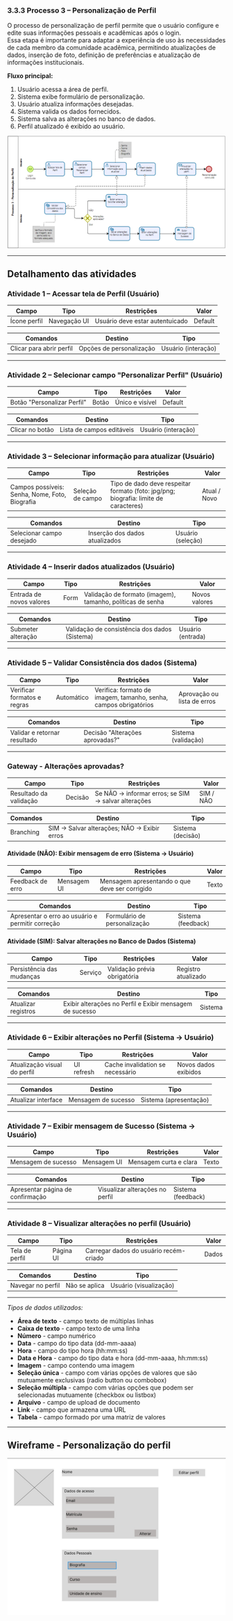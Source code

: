 ### 3.3.3 Processo 3 – Personalização de Perfil

O processo de personalização de perfil permite que o usuário configure e edite suas informações pessoais e acadêmicas após o login.  
Essa etapa é importante para adaptar a experiência de uso às necessidades de cada membro da comunidade acadêmica, permitindo atualizações de dados, inserção de foto, definição de preferências e atualização de informações institucionais.  

**Fluxo principal:**  
1. Usuário acessa a área de perfil.  
2. Sistema exibe formulário de personalização.  
3. Usuário atualiza informações desejadas.  
4. Sistema valida os dados fornecidos.  
5. Sistema salva as alterações no banco de dados.  
6. Perfil atualizado é exibido ao usuário.  

![PROCESSO 3 - Personalização de Perfil](../images/p3_PersonalizacaoPerfil.png "Modelo BPMN do Processo 3.")

---

## Detalhamento das atividades  

### Atividade 1 – Acessar tela de Perfil (Usuário)

| **Campo**         | **Tipo**       | **Restrições**              | **Valor**         |
|-------------------|----------------|-----------------------------|-------------------|
| Ícone perfil      | Navegação UI   | Usuário deve estar autentuicado |  Default      |

| **Comandos**      | **Destino**            | **Tipo**   |
|-------------------|------------------------|------------|
| Clicar para abrir perfil| Opções de personalização| Usuário (interação) |

---

### Atividade 2 – Selecionar campo "Personalizar Perfil" (Usuário)

| **Campo**             | **Tipo**        | **Restrições**    | **Valor** |
|-----------------------|-----------------|-------------------|-----------|
| Botão "Personalizar Perfil" | Botão     | Único e visível   |  Default  |

| **Comandos**          | **Destino**                    | **Tipo**   |
|-----------------------|--------------------------------|------------|
| Clicar no botão | Lista de campos editáveis | Usuário (interação)   |


---

### Atividade 3 – Selecionar informação para atualizar (Usuário)

| Campo | Tipo | Restrições |  **Valor** |
|-------|------|------------|------------|
| Campos possíveis: Senha, Nome, Foto, Biografia | Seleção de campo | Tipo de dado deve respeitar formato (foto: jpg/png; biografia: limite de caracteres) | Atual / Novo |


| **Comandos**       | **Destino**                | **Tipo**   |
|--------------------|----------------------------|------------|
| Selecionar campo desejado| Inserção dos dados atualizados    | Usuário (seleção) |

---

### Atividade 4 – Inserir dados atualizados (Usuário)

| Campo | Tipo | Restrições |  **Valor** |
|-------|------|------------|------------|
|Entrada de novos valores   | Form | Validação de formato (imagem), tamanho, políticas de senha | Novos valores |


| **Comandos**       | **Destino**                | **Tipo**   |
|--------------------|----------------------------|------------|
| Submeter alteração | Validação de consistência dos dados (Sistema)  | Usuário (entrada) |

---

### Atividade 5 – Validar Consistência dos dados (Sistema)

| Campo | Tipo | Restrições |  **Valor** |
|-------|------|------------|------------|
| Verificar formatos e regras| Automático | Verifica: formato de imagem, tamanho, senha, campos obrigatórios | Aprovação ou lista de erros|

| **Comandos**       | **Destino**                | **Tipo**   |
|--------------------|----------------------------|------------|
| Validar e retornar resultado | Decisão "Alterações aprovadas?"  | Sistema (validação) |

---

### Gateway - Alterações aprovadas?
| **Campo**          | **Tipo**    | **Restrições**                                | **Valor** |
|--------------------|-------------|-----------------------------------------------|-----------|
| Resultado da validação | Decisão | Se NÃO → informar erros; se SIM → salvar alterações  | SIM / NÃO |

| **Comandos**       | **Destino**                      | **Tipo**   |
|--------------------|----------------------------------|------------|
| Branching          | SIM → Salvar alterações; NÃO → Exibir erros   | Sistema (decisão) |


#### Atividade (NÃO): Exibir mensagem de erro (Sistema → Usuário)

| **Campo**          | **Tipo**    | **Restrições**                | **Valor** |
|--------------------|-------------|-------------------------------|------------|
| Feedback de erro   | Mensagem UI | Mensagem apresentando o que deve ser corrigido | Texto |

| **Comandos**       | **Destino**                      | **Tipo**   |
|--------------------|----------------------------------|------------|
| Apresentar o erro ao usuário e permitir correção| Formulário de personalização | Sistema (feedback) |


#### Atividade (SIM): Salvar alterações no Banco de Dados (Sistema)

| **Campo**          | **Tipo**    | **Restrições**                | **Valor** |
|--------------------|-------------|-------------------------------|------------|
| Persistência das mudanças | Serviço | Validação prévia obrigatória   | Registro atualizado |

| **Comandos**       | **Destino**                      | **Tipo**   |
|--------------------|----------------------------------|------------|
|Atualizar registros |Exibir alterações no Perfil e Exibir mensagem de sucesso | Sistema |


---

### Atividade 6 – Exibir alterações no Perfil (Sistema → Usuário)

| **Campo**               | **Tipo**    | **Restrições**                         | **Valor** |
|-------------------------|-------------|----------------------------------------|------------|
| Atualização visual do perfil  | UI refresh  | Cache invalidation se necessário    | Novos dados exibidos |

| **Comandos**       | **Destino**                                   | **Tipo**  |
|--------------------|-----------------------------------------------|-----------|
|Atualizar interface | Mensagem de sucesso  | Sistema (apresentação) |


---

### Atividade 7 – Exibir mensagem de Sucesso (Sistema → Usuário)
 
| **Campo**         | **Tipo**        | **Restrições**          | **Valor** |
|-------------------|-----------------|-------------------------|-------------------|
| Mensagem de sucesso | Mensagem UI   | Mensagem curta e clara  |  Texto            |

| **Comandos**       | **Destino**                 | **Tipo**   |
|--------------------|-----------------------------|------------|
| Apresentar página de confirmação |Visualizar alterações no perfil| Sistema (feedback) |


---

### Atividade 8 – Visualizar alterações no perfil (Usuário)

| **Campo**            | **Tipo**    | **Restrições**                         | **Valor** |
|----------------------|-------------|----------------------------------------|------------|
| Tela de perfil       | Página UI   | Carregar dados do usuário recém-criado | Dados      |

| **Comandos**       | **Destino**          | **Tipo**   |
|--------------------|----------------------|------------|
| Navegar no perfil  | Não se aplica        | Usuário (visualização)    |

---

_Tipos de dados utilizados:_  

* **Área de texto** - campo texto de múltiplas linhas  
* **Caixa de texto** - campo texto de uma linha  
* **Número** - campo numérico  
* **Data** - campo do tipo data (dd-mm-aaaa)  
* **Hora** - campo do tipo hora (hh:mm:ss)  
* **Data e Hora** - campo do tipo data e hora (dd-mm-aaaa, hh:mm:ss)  
* **Imagem** - campo contendo uma imagem  
* **Seleção única** - campo com várias opções de valores que são mutuamente exclusivas (radio button ou combobox)  
* **Seleção múltipla** - campo com várias opções que podem ser selecionadas mutuamente (checkbox ou listbox)  
* **Arquivo** - campo de upload de documento  
* **Link** - campo que armazena uma URL  
* **Tabela** - campo formado por uma matriz de valores  

---

## Wireframe - Personalização do perfil

![WIREFRAME - PROCESSO 3 - Personalização](../images/wireframe_personalizacao.png)